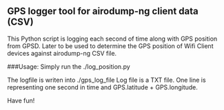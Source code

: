 ## GPS logger tool for airodump-ng client data (CSV)

This Python script is logging each second of time along with GPS position from GPSD. Later to be used to determine the GPS position of Wifi Client devices against airodump-ng CSV file.

###Usage:
Simply run the ./log_position.py

The logfile is writen into ./gps_log_file
Log file is a TXT file. One line is representing one second in time and GPS.latitude + GPS.longitude.

Have fun!


